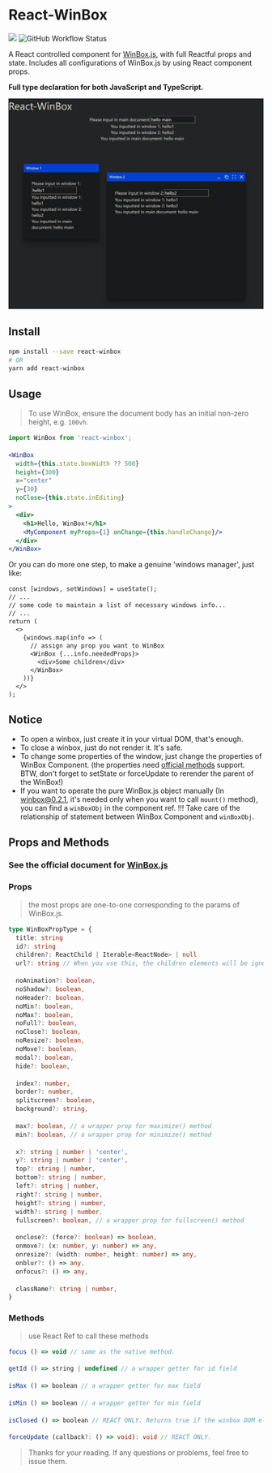 # React-WinBox

<a target="_blank" href="https://www.npmjs.com/package/react-winbox"><img src="https://img.shields.io/npm/v/react-winbox?style=flat-square"></a>
![GitHub Workflow Status](https://img.shields.io/github/workflow/status/rickonono3/react-winbox/Node.js%20CI/main?style=flat-square)

A React controlled component for [WinBox.js](https://github.com/nextapps-de/winbox), with full Reactful props and state. Includes all configurations of WinBox.js by using React component props.

**Full type declaration for both JavaScript and TypeScript.**

![demo screenshot](https://github.com/RickoNoNo3/react-winbox/blob/main/demo.jpg)

## Install

```bash
npm install --save react-winbox
# OR
yarn add react-winbox
```

## Usage

> To use WinBox, ensure the document body has an initial non-zero height, e.g. `100vh`.

```jsx
import WinBox from 'react-winbox';

<WinBox
  width={this.state.boxWidth ?? 500}
  height={300}
  x="center"
  y={30}
  noClose={this.state.inEditing}
>
  <div>
    <h1>Hello, WinBox!</h1>
    <MyComponent myProps={1} onChange={this.handleChange}/>
  </div>
</WinBox>
```

Or you can do more one step, to make a genuine 'windows manager', just like:

```tsx
const [windows, setWindows] = useState();
// ...
// some code to maintain a list of necessary windows info...
// ...
return (
  <>
    {windows.map(info => (
      // assign any prop you want to WinBox
      <WinBox {...info.neededProps}>
        <div>Some children</div>
      </WinBox>
    ))}
  </>
);
```

## Notice
- To open a winbox, just create it in your virtual DOM, that's enough.
- To close a winbox, just do not render it. It's safe.
- To change some properties of the window, just change the properties of WinBox Component. (the properties need [official methods](https://github.com/nextapps-de/winbox#manage-window-content) support. BTW, don't forget to setState or forceUpdate to rerender the parent of the WinBox!)
- If you want to operate the pure WinBox.js object manually (In winbox@0.2.1, it's needed only when you want to call `mount()` method), you can find a `winBoxObj` in the component ref. !!! Take care of the relationship of statement between WinBox Component and `winBoxObj`.

## Props and Methods

### See the official document for [WinBox.js](https://github.com/nextapps-de/winbox)

### Props

> the most props are one-to-one corresponding to the params of WinBox.js.

```ts
type WinBoxPropType = {
  title: string
  id?: string
  children?: ReactChild | Iterable<ReactNode> | null
  url?: string // When you use this, the children elements will be ignored.

  noAnimation?: boolean,
  noShadow?: boolean,
  noHeader?: boolean,
  noMin?: boolean,
  noMax?: boolean,
  noFull?: boolean,
  noClose?: boolean,
  noResize?: boolean,
  noMove?: boolean,
  modal?: boolean,
  hide?: boolean,

  index?: number,
  border?: number,
  splitscreen?: boolean,
  background?: string,

  max?: boolean, // a wrapper prop for maximize() method
  min?: boolean, // a wrapper prop for minimize() method

  x?: string | number | 'center',
  y?: string | number | 'center',
  top?: string | number,
  bottom?: string | number,
  left?: string | number,
  right?: string | number,
  height?: string | number,
  width?: string | number,
  fullscreen?: boolean, // a wrapper prop for fullscreen() method

  onclose?: (force?: boolean) => boolean,
  onmove?: (x: number, y: number) => any,
  onresize?: (width: number, height: number) => any,
  onblur?: () => any,
  onfocus?: () => any,

  className?: string | number,
}
```

### Methods

> use React Ref to call these methods

```ts
focus () => void // same as the native method.

getId () => string | undefined // a wrapper getter for id field

isMax () => boolean // a wrapper getter for max field

isMin () => boolean // a wrapper getter for min field

isClosed () => boolean // REACT ONLY. Returns true if the winbox DOM element has been removed but the React component not yet.

forceUpdate (callback?: () => void): void // REACT ONLY.

```

> Thanks for your reading. If any questions or problems, feel free to issue them.
